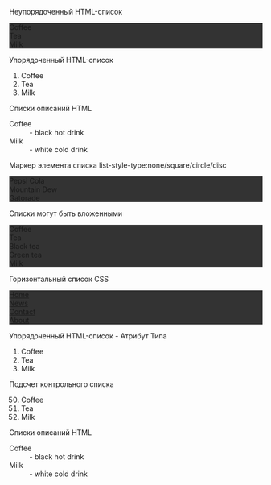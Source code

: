 Неупорядоченный HTML-список
<ul>
  <li>Coffee</li>
  <li>Tea</li>
  <li>Milk</li>
</ul>

Упорядоченный HTML-список
<ol>
  <li>Coffee</li>
  <li>Tea</li>
  <li>Milk</li>
</ol>

Списки описаний HTML
<dl>
  <dt>Coffee</dt>
  <dd>- black hot drink</dd>
  <dt>Milk</dt>
  <dd>- white cold drink</dd>
</dl>

Маркер элемента списка
list-style-type:none/square/circle/disc
<ul style="list-style-type:square;">
    <li>Pepsi Cola</li>
    <li>Mountain Dew</li>
    <li>Gatorade</li>
</ul>

Списки могут быть вложенными 
<ul>
  <li>Coffee</li>
  <li>Tea
    <ul>
      <li>Black tea</li>
      <li>Green tea</li>
    </ul>
  </li>
  <li>Milk</li>
</ul>

Горизонтальный список CSS
<!DOCTYPE html>
<html>
<head>
<style>
ul {
  list-style-type: none;
  margin: 0;
  padding: 0;
  overflow: hidden;
  background-color: #333333;
}

li {
  float: left;
}

li a {
  display: block;
  color: white;
  text-align: center;
  padding: 16px;
  text-decoration: none;
}

li a:hover {
  background-color: #111111;
}
</style>
</head>
<body>

<ul>
  <li><a href="#home">Home</a></li>
  <li><a href="#news">News</a></li>
  <li><a href="#contact">Contact</a></li>
  <li><a href="#about">About</a></li>
</ul>

</body>
</html>

Упорядоченный HTML-список - Атрибут Типа
<ol type="1/A/I">
  <li>Coffee</li>
  <li>Tea</li>
  <li>Milk</li>
</ol>

Подсчет контрольного списка
<ol start="50">
  <li>Coffee</li>
  <li>Tea</li>
  <li>Milk</li>
</ol>

Списки описаний HTML
<dl>
  <dt>Coffee</dt>
  <dd>- black hot drink</dd>
  <dt>Milk</dt>
  <dd>- white cold drink</dd>
</dl>
